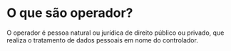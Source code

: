 # O que são operador?

O operador é pessoa natural ou jurídica de direito público ou privado, que realiza o tratamento de dados pessoais em nome do controlador.
